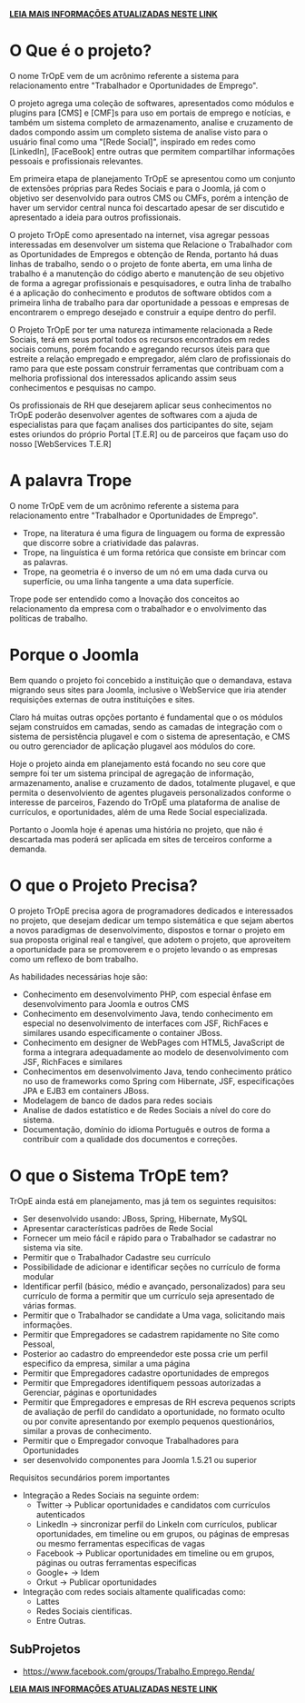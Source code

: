 __[LEIA MAIS INFORMAÇÕES ATUALIZADAS NESTE LINK](https://github.com/FullService/TrOpE/wiki)__

# O Que é o projeto?

O nome TrOpE vem de um acrônimo referente a sistema para relacionamento entre "Trabalhador e Oportunidades de Emprego".

O projeto agrega uma coleção de softwares, apresentados como módulos e plugins para [CMS] e [CMF]s para uso em portais de emprego e notícias, e também um sistema completo de armazenamento, analise e cruzamento de dados compondo assim um completo sistema de analise visto para o usuário final como uma "[Rede Social]", inspirado em redes como [LinkedIn], [FaceBook] entre outras que permitem compartilhar informações pessoais e profissionais relevantes.

Em primeira etapa de planejamento TrOpE se apresentou como um conjunto de extensões próprias para Redes Sociais e para o Joomla, já com o objetivo ser desenvolvido para outros CMS ou CMFs, porém a intenção de haver um servidor central nunca foi descartado apesar de ser discutido e apresentado a ideia para outros profissionais.

O projeto TrOpE como apresentado na internet, visa agregar pessoas interessadas em desenvolver um sistema que Relacione o Trabalhador com as Oportunidades de Empregos e obtenção de Renda, portanto há duas linhas de trabalho, sendo o o projeto de fonte aberta, em uma linha de trabalho é a manutenção do código aberto e manutenção de seu objetivo de forma a agregar profissionais e pesquisadores, e outra linha de trabalho é a aplicação do conhecimento e produtos de software obtidos com a primeira linha de trabalho para dar oportunidade a pessoas e empresas de encontrarem o emprego desejado e construir a equipe dentro do perfil.

O Projeto TrOpE por ter uma natureza intimamente relacionada a Rede Sociais, terá em seus portal todos os recursos encontrados em redes sociais comuns, porém focando e agregando recursos úteis para que estreite a relação empregado e empregador, além claro de profissionais do ramo para que este possam construir ferramentas que contribuam com a melhoria profissional dos interessados aplicando assim seus conhecimentos e pesquisas no campo.

Os profissionais de RH que desejarem aplicar seus conhecimentos no TrOpE poderão desenvolver agentes de softwares com a ajuda de especialistas para que façam analises dos participantes do site, sejam estes oriundos do próprio Portal [T.E.R] ou de parceiros que façam uso do nosso [WebServices T.E.R]

# A palavra Trope

O nome TrOpE vem de um acrônimo referente a sistema para relacionamento entre "Trabalhador e Oportunidades de Emprego". 

* Trope, na literatura é uma figura de linguagem ou forma de expressão que discorre sobre a criatividade das palavras.
* Trope, na linguística é um forma retórica que consiste em brincar com as palavras.
* Trope, na geometria é o inverso de um nó em uma dada curva ou superfície, ou uma linha tangente a uma data superfície.

Trope pode ser entendido como a Inovação dos conceitos ao relacionamento da empresa com o trabalhador e o envolvimento das políticas de trabalho.

# Porque o Joomla

Bem quando o projeto foi concebido a instituição que o demandava, estava migrando 
seus sites para Joomla, inclusive o WebService que iria atender requisições externas 
de outra instituições  e sites.

Claro há muitas outras opções portanto é fundamental que o os módulos sejam construídos 
em camadas, sendo as camadas de integração com o sistema de persistência plugavel e 
com o sistema de apresentação, e CMS ou outro gerenciador de aplicação plugavel aos 
módulos do core.

Hoje o projeto ainda em planejamento está focando no seu core que sempre foi ter um sistema principal de agregação de informação, armazenamento, analise e cruzamento de dados, totalmente plugavel, e que permita o desenvolviento de agentes plugaveis personalizados conforme o interesse de parceiros, Fazendo do TrOpE uma plataforma de analise de currículos, e oportunidades, além de uma Rede Social especializada.

Portanto o Joomla hoje é apenas uma história no projeto, que não é descartada mas poderá ser aplicada em sites de terceiros conforme a demanda.

# O que o Projeto Precisa?

O projeto TrOpE precisa agora de programadores dedicados e interessados no projeto, que desejam dedicar um tempo sistemática e que sejam abertos a novos paradigmas de desenvolvimento, dispostos e tornar o projeto em sua proposta original real e tangível, que adotem o projeto, que aproveitem a oportunidade para se promoverem e o projeto levando o as empresas como um reflexo de bom trabalho.

As habilidades necessárias hoje são:

 * Conhecimento em desenvolvimento PHP, com especial ênfase em desenvolvimento para Joomla e outros CMS
 * Conhecimento em desenvolvimento Java, tendo conhecimento em especial no desenvolvimento de interfaces com JSF, RichFaces e similares usando especificamente o container JBoss.
 * Conhecimento em designer de WebPages com HTML5, JavaScript de forma a integrara adequadamente ao modelo de desenvolvimento com JSF, RichFaces e similares
 * Conhecimentos em desenvolvimento Java, tendo conhecimento prático no uso de frameworks como Spring com Hibernate, JSF, especificações JPA e EJB3 em containers JBoss.
 * Modelagem de banco de dados para redes sociais
 * Analise de dados estatístico e de Redes Sociais a nível do core do sistema.
 * Documentação, domínio do idioma Português e outros de forma a contribuir com a qualidade dos documentos e correções.

# O que o Sistema TrOpE tem?

TrOpE ainda está em planejamento, mas já tem os seguintes requisitos:

* Ser desenvolvido usando: JBoss, Spring, Hibernate, MySQL
* Apresentar características padrões de Rede Social
* Fornecer um meio fácil e rápido para o Trabalhador se cadastrar no sistema via site.
* Permitir que o Trabalhador Cadastre seu currículo
* Possibilidade de adicionar e identificar seções no currículo de forma modular
* Identificar perfil (básico, médio e avançado, personalizados) para seu currículo de forma  a permitir que um currículo seja apresentado de várias formas.
* Permitir que o Trabalhador se candidate a Uma vaga, solicitando mais  informações.
* Permitir que Empregadores se cadastrem rapidamente no Site como Pessoal, 
* Posterior ao cadastro do empreendedor este possa  crie um perfil especifico da empresa, similar a uma página
* Permitir que Empregadores cadastre oportunidades de empregos
* Permitir que Empregadores identifiquem pessoas autorizadas a Gerenciar, páginas e  oportunidades
* Permitir que Empregadores e empresas de RH escreva pequenos scripts de avaliação de perfil do candidato a oportunidade, no formato oculto ou por convite apresentando por exemplo pequenos questionários, similar a provas de conhecimento.
* Permitir que o Empregador convoque Trabalhadores para Oportunidades
* ser desenvolvido  componentes para Joomla 1.5.21 ou superior

Requisitos secundários porem importantes
* Integração a Redes Sociais na seguinte ordem:
  * Twitter -> Publicar oportunidades e candidatos com currículos autenticados
  * LinkedIn -> sincronizar perfil do LinkeIn com currículos,
    publicar oportunidades, em timeline ou em grupos, ou páginas de empresas ou mesmo ferramentas especificas de vagas
  * Facebook -> Publicar oportunidades em timeline ou em grupos, páginas ou outras ferramentas especificas
  * Google+ -> Idem
  * Orkut -> Publicar oportunidades
* Integração com redes sociais altamente qualificadas como:
  * Lattes
  * Redes Sociais cientificas.
  * Entre Outras.

## SubProjetos

 * https://www.facebook.com/groups/Trabalho.Emprego.Renda/

__[LEIA MAIS INFORMAÇÕES ATUALIZADAS NESTE LINK](https://github.com/FullService/TrOpE/wiki)__
